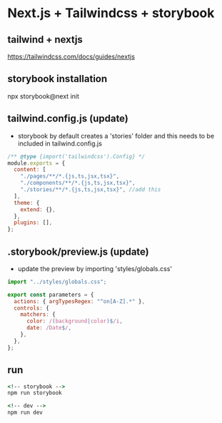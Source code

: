 # Next.js + Tailwindcss + storybook

## tailwind + nextjs

https://tailwindcss.com/docs/guides/nextjs

## storybook installation

npx storybook@next init

## tailwind.config.js (update)

- storybook by default creates a 'stories' folder and this needs to be included in tailwind.config.js

```js
/** @type {import('tailwindcss').Config} */
module.exports = {
  content: [
    "./pages/**/*.{js,ts,jsx,tsx}",
    "./components/**/*.{js,ts,jsx,tsx}",
    "./stories/**/*.{js,ts,jsx,tsx}", //add this
  ],
  theme: {
    extend: {},
  },
  plugins: [],
};
```

## .storybook/preview.js (update)

- update the preview by importing 'styles/globals.css'

```js
import "../styles/globals.css";

export const parameters = {
  actions: { argTypesRegex: "^on[A-Z].*" },
  controls: {
    matchers: {
      color: /(background|color)$/i,
      date: /Date$/,
    },
  },
};
```

## run

```cmd
<!-- storybook -->
npm run storybook
```

```cmd
<!-- dev -->
npm run dev
```
